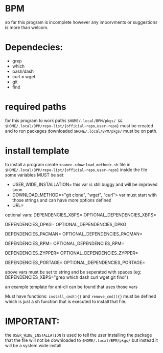 # BPM
so far this program is incomplete however any imporvments or suggestions is more than welcom.

# Dependecies:
- grep
- which
- bash/dash
- curl
= wget
- git
- find

# required paths
for this program to work paths ```$HOME/.local/BPM/pkgs/ && $HOME/.local/BPM/repo-list/{official-repo,user-repo}``` must be created and to run packages downloaded ```$HOME/.local/BPM/pkgs/``` must be on path.

# install template
to install a program create ```<name>.<download_method>.sh``` file in ```$HOME/.local/BPM/repo-list/{official-repo,user-repo}``` inside the file some variables MUST be set:
- USER_WIDE_INSTALLATION=<true or false> this var is still buggy and will be improved soon
- DOWNLOAD_METHOD=<"git clone", "wget", "curl"> var must start with those strings and can have more options defined
- URL=<url to download file>

optional vars:
DEPENDENCIES_XBPS=
OPTIONAL_DEPENDENCIES_XBPS=

DEPENDENCIES_DPKG=
OPTIONAL_DEPENDENCIES_DPKG

DEPENDENCIES_PACMAN=
OPTIONAL_DEPENDENCIES_PACMAN=

DEPENDENCIES_RPM=
OPTIONAL_DEPENDENCIES_RPM=

DEPENDENCIES_ZYPPER=
OPTIONAL_DEPENDENCIES_ZYPPER=

DEPENDENCIES_PORTAGE=
OPTIONAL_DEPENDENCIES_PORTAGE=

above vars must be set to string and be seperated with spaces (eg: DEPENDENCIES_XBPS="grep which dash curl wget git find")

an example template for ani-cli can be found that uses those vars

Must have functions:
```install_cmd(){}``` and ```remove_cmd(){}``` must be defined which is just a sh function that is executed to install that file.

# IMPORTANT:
the ```USER_WIDE_INSTALLATION``` is used to tell the user installing the package that the file will not be downloaded to ```$HOME/.local/BPM/pkgs/``` but instead it will be a system wide install
